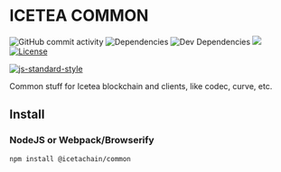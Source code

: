 # ICETEA COMMON

![GitHub commit activity](https://img.shields.io/github/commit-activity/m/TradaTech/icetea-common.svg)
![Dependencies](https://img.shields.io/david/TradaTech/icetea-common.svg)
![Dev Dependencies](https://img.shields.io/david/dev/TradaTech/icetea-common.svg)
[![](https://tokei.rs/b1/github/TradaTech/icetea-common?category=lines)](https://github.com/TradaTech/icetea-common)
[![License](https://img.shields.io/npm/l/make-coverage-badge.svg)](https://opensource.org/licenses/MIT)

[![js-standard-style](https://cdn.rawgit.com/feross/standard/master/badge.svg)](https://github.com/feross/standard)  

Common stuff for Icetea blockchain and clients, like codec, curve, etc.

## Install
### NodeJS or Webpack/Browserify
```
npm install @icetachain/common
```
### <script> tags
```html
<script src="https://cdn.jsdelivr.net/npm/@iceteachain/common@0.1.2/dist/browser.min.js"></script>
```

> **NOTE** This package is under developemnt and not ready for production.
